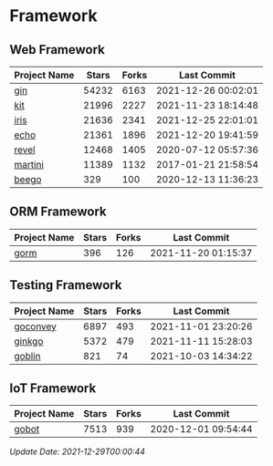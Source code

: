 # Framework

## Web Framework
| Project Name | Stars | Forks | Last Commit |
| ------------ | ----- | ----- | ----------- |
| [gin](https://github.com/gin-gonic/gin) | 54232 | 6163 | 2021-12-26 00:02:01 |
| [kit](https://github.com/go-kit/kit) | 21996 | 2227 | 2021-11-23 18:14:48 |
| [iris](https://github.com/kataras/iris) | 21636 | 2341 | 2021-12-25 22:01:01 |
| [echo](https://github.com/labstack/echo) | 21361 | 1896 | 2021-12-20 19:41:59 |
| [revel](https://github.com/revel/revel) | 12468 | 1405 | 2020-07-12 05:57:36 |
| [martini](https://github.com/go-martini/martini) | 11389 | 1132 | 2017-01-21 21:58:54 |
| [beego](https://github.com/astaxie/beego) | 329 | 100 | 2020-12-13 11:36:23 |

## ORM Framework
| Project Name | Stars | Forks | Last Commit |
| ------------ | ----- | ----- | ----------- |
| [gorm](https://github.com/jinzhu/gorm) | 396 | 126 | 2021-11-20 01:15:37 |

## Testing Framework
| Project Name | Stars | Forks | Last Commit |
| ------------ | ----- | ----- | ----------- |
| [goconvey](https://github.com/smartystreets/goconvey) | 6897 | 493 | 2021-11-01 23:20:26 |
| [ginkgo](https://github.com/onsi/ginkgo) | 5372 | 479 | 2021-11-11 15:28:03 |
| [goblin](https://github.com/franela/goblin) | 821 | 74 | 2021-10-03 14:34:22 |

## IoT Framework
| Project Name | Stars | Forks | Last Commit |
| ------------ | ----- | ----- | ----------- |
| [gobot](https://github.com/hybridgroup/gobot) | 7513 | 939 | 2020-12-01 09:54:44 |

*Update Date: 2021-12-29T00:00:44*